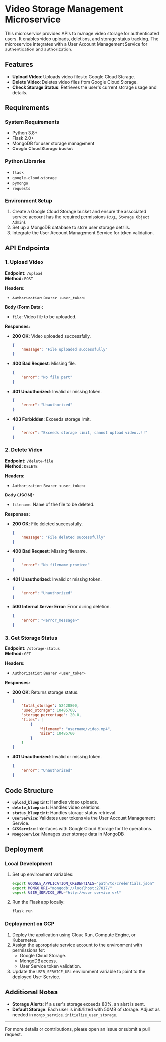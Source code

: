 # Video Storage Management Microservice

This microservice provides APIs to manage video storage for authenticated users. It enables video uploads, deletions, and storage status tracking. The microservice integrates with a User Account Management Service for authentication and authorization.

## Features
- **Upload Video**: Uploads video files to Google Cloud Storage.
- **Delete Video**: Deletes video files from Google Cloud Storage.
- **Check Storage Status**: Retrieves the user's current storage usage and details.

## Requirements

### System Requirements
- Python 3.8+
- Flask 2.0+
- MongoDB for user storage management
- Google Cloud Storage bucket

### Python Libraries
- `flask`
- `google-cloud-storage`
- `pymongo`
- `requests`

### Environment Setup
1. Create a Google Cloud Storage bucket and ensure the associated service account has the required permissions (e.g., `Storage Object Admin`).
2. Set up a MongoDB database to store user storage details.
3. Integrate the User Account Management Service for token validation.

## API Endpoints

### 1. Upload Video
**Endpoint:** `/upload`  
**Method:** `POST`

**Headers:**
- `Authorization`: `Bearer <user_token>`

**Body (Form Data):**
- `file`: Video file to be uploaded.

**Responses:**
- **200 OK**: Video uploaded successfully.
  ```json
  {
      "message": "File uploaded successfully"
  }
  ```
- **400 Bad Request**: Missing file.
  ```json
  {
      "error": "No file part"
  }
  ```
- **401 Unauthorized**: Invalid or missing token.
  ```json
  {
      "error": "Unauthorized"
  }
  ```
- **403 Forbidden**: Exceeds storage limit.
  ```json
  {
      "error": "Exceeds storage limit, cannot upload video..!!"
  }
  ```

### 2. Delete Video
**Endpoint:** `/delete-file`  
**Method:** `DELETE`

**Headers:**
- `Authorization`: `Bearer <user_token>`

**Body (JSON):**
- `filename`: Name of the file to be deleted.

**Responses:**
- **200 OK**: File deleted successfully.
  ```json
  {
      "message": "File deleted successfully"
  }
  ```
- **400 Bad Request**: Missing filename.
  ```json
  {
      "error": "No filename provided"
  }
  ```
- **401 Unauthorized**: Invalid or missing token.
  ```json
  {
      "error": "Unauthorized"
  }
  ```
- **500 Internal Server Error**: Error during deletion.
  ```json
  {
      "error": "<error_message>"
  }
  ```

### 3. Get Storage Status
**Endpoint:** `/storage-status`  
**Method:** `GET`

**Headers:**
- `Authorization`: `Bearer <user_token>`

**Responses:**
- **200 OK**: Returns storage status.
  ```json
  {
      "total_storage": 52428800,
      "used_storage": 10485760,
      "storage_percentage": 20.0,
      "files": [
          {
              "filename": "username/video.mp4",
              "size": 10485760
          }
      ]
  }
  ```
- **401 Unauthorized**: Invalid or missing token.
  ```json
  {
      "error": "Unauthorized"
  }
  ```

## Code Structure
- **`upload_blueprint`**: Handles video uploads.
- **`delete_blueprint`**: Handles video deletions.
- **`status_blueprint`**: Handles storage status retrieval.
- **`UserService`**: Validates user tokens via the User Account Management Service.
- **`GCSService`**: Interfaces with Google Cloud Storage for file operations.
- **`MongoService`**: Manages user storage data in MongoDB.

## Deployment

### Local Development
1. Set up environment variables:
   ```bash
   export GOOGLE_APPLICATION_CREDENTIALS="path/to/credentials.json"
   export MONGO_URI="mongodb://localhost:27017/"
   export USER_SERVICE_URL="http://user-service-url"
   ```
2. Run the Flask app locally:
   ```bash
   flask run
   ```

### Deployment on GCP
1. Deploy the application using Cloud Run, Compute Engine, or Kubernetes.
2. Assign the appropriate service account to the environment with permissions for:
   - Google Cloud Storage.
   - MongoDB access.
   - User Service token validation.
3. Update the `USER_SERVICE_URL` environment variable to point to the deployed User Service.

## Additional Notes
- **Storage Alerts**: If a user's storage exceeds 80%, an alert is sent.
- **Default Storage**: Each user is initialized with 50MB of storage. Adjust as needed in `mongo_service.initialize_user_storage`.

---
For more details or contributions, please open an issue or submit a pull request.

